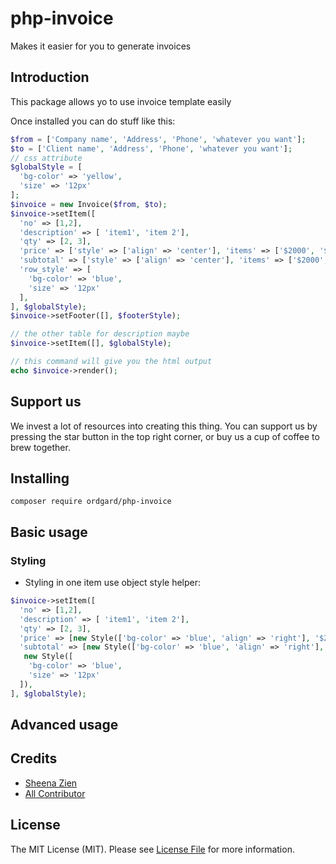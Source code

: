 # php-invoice
Makes it easier for you to generate invoices 

## Introduction
This package allows yo to use invoice template easily

Once installed you can do stuff like this:
```php
$from = ['Company name', 'Address', 'Phone', 'whatever you want'];
$to = ['Client name', 'Address', 'Phone', 'whatever you want'];
// css attribute
$globalStyle = [
  'bg-color' => 'yellow',
  'size' => '12px'
];
$invoice = new Invoice($from, $to);
$invoice->setItem([
  'no' => [1,2],
  'description' => [ 'item1', 'item 2'],
  'qty' => [2, 3],
  'price' => ['style' => ['align' => 'center'], 'items' => ['$2000', '$4000']],
  'subtotal' => ['style' => ['align' => 'center'], 'items' => ['$2000', '$4000']],
  'row_style' => [ 
    'bg-color' => 'blue',
    'size' => '12px'
  ],
], $globalStyle);
$invoice->setFooter([], $footerStyle);

// the other table for description maybe
$invoice->setItem([], $globalStyle);

// this command will give you the html output
echo $invoice->render();
```

## Support us
We invest a lot of resources into creating this thing. You can support us by pressing the star button in the top right corner, or buy us a cup of coffee to brew together.

## Installing
`composer require ordgard/php-invoice`

## Basic usage

### Styling
* Styling in one item use object style helper:
```php
$invoice->setItem([
  'no' => [1,2],
  'description' => [ 'item1', 'item 2'],
  'qty' => [2, 3],
  'price' => [new Style(['bg-color' => 'blue', 'align' => 'right'], '$2000'), new Style(['bg-color' => 'blue', 'align' => 'right'], '$4000')],
  'subtotal' => [new Style(['bg-color' => 'blue', 'align' => 'right'], '$2000'), new Style(['bg-color' => 'blue', 'align' => 'right'], '$4000')],
   new Style([ 
    'bg-color' => 'blue',
    'size' => '12px'
  ]),
], $globalStyle);
```

## Advanced usage

## Credits
* [Sheena Zien](https://github.com/sheenazien8)
* [All Contributor](https://github.com/https://github.com/ordgard/php-invoice-template/blob/master/contributor.md)

## License
The MIT License (MIT). Please see [License File](https://github.com/ordgard/php-invoice-template/blob/master/LICENSE.md) for more information.
